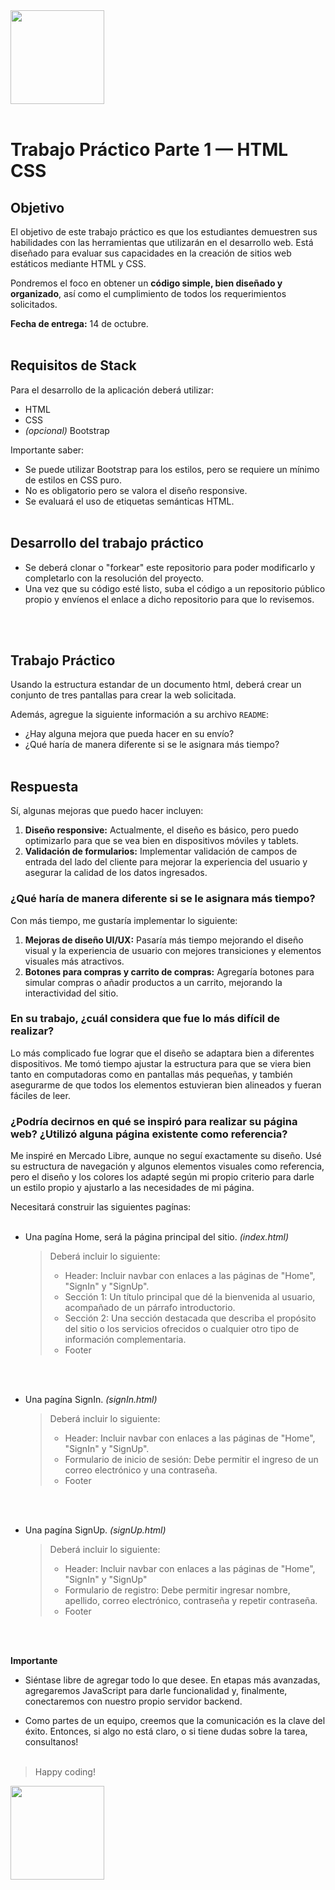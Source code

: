 <img src="assets/utn_logo.svg" width="150">
<br/>
<br/>

# Trabajo Práctico Parte 1 — HTML CSS

## Objetivo

El objetivo de este trabajo práctico es que los estudiantes demuestren sus habilidades con las herramientas que utilizarán en el desarrollo web. Está diseñado para evaluar sus capacidades en la creación de sitios web estáticos mediante HTML y CSS.

Pondremos el foco en obtener un **código simple, bien diseñado y organizado**, así como el cumplimiento de todos los requerimientos solicitados.

**Fecha de entrega:** 14 de octubre.
<br/>
<br/>

## Requisitos de Stack

Para el desarrollo de la aplicación deberá utilizar:

- HTML
- CSS
- _(opcional)_ Bootstrap

Importante saber:

- Se puede utilizar Bootstrap para los estilos, pero se requiere un mínimo de estilos en CSS puro.
- No es obligatorio pero se valora el diseño responsive.
- Se evaluará el uso de etiquetas semánticas HTML.
  <br/>
  <br/>

## Desarrollo del trabajo práctico

- Se deberá clonar o "forkear" este repositorio para poder modificarlo y completarlo con la resolución del proyecto.
- Una vez que su código esté listo, suba el código a un repositorio público propio y envíenos el enlace a dicho repositorio para que lo revisemos.

<br/><br/>

## Trabajo Práctico

Usando la estructura estandar de un documento html, deberá crear un conjunto de tres pantallas para crear la web solicitada.

Además, agregue la siguiente información a su archivo `README`:

- ¿Hay alguna mejora que pueda hacer en su envío?
- ¿Qué haría de manera diferente si se le asignara más tiempo?
  <br/>
  <br/>
## Respuesta

Sí, algunas mejoras que puedo hacer incluyen:

1. **Diseño responsive:** Actualmente, el diseño es básico, pero puedo optimizarlo para que se vea bien en dispositivos móviles y tablets.
2. **Validación de formularios:** Implementar validación de campos de entrada del lado del cliente para mejorar la experiencia del usuario y asegurar la calidad de los datos ingresados.

### ¿Qué haría de manera diferente si se le asignara más tiempo?

Con más tiempo, me gustaría implementar lo siguiente:

1. **Mejoras de diseño UI/UX:** Pasaría más tiempo mejorando el diseño visual y la experiencia de usuario con mejores transiciones y elementos visuales más atractivos.
2. **Botones para compras y carrito de compras:** Agregaría botones para simular compras o añadir productos a un carrito, mejorando la interactividad del sitio.

### En su trabajo, ¿cuál considera que fue lo más difícil de realizar?
Lo más complicado fue lograr que el diseño se adaptara bien a diferentes dispositivos. Me tomó tiempo ajustar la estructura para que se viera bien tanto en computadoras como en pantallas más pequeñas, y también asegurarme de que todos los elementos estuvieran bien alineados y fueran fáciles de leer.

### ¿Podría decirnos en qué se inspiró para realizar su página web? ¿Utilizó alguna página existente como referencia?
Me inspiré en Mercado Libre, aunque no seguí exactamente su diseño. Usé su estructura de navegación y algunos elementos visuales como referencia, pero el diseño y los colores los adapté según mi propio criterio para darle un estilo propio y ajustarlo a las necesidades de mi página.

Necesitará construir las siguientes pagínas:
<br/>
<br/>

- Una pagína Home, será la página principal del sitio. _(index.html)_
  <br/>

  > Deberá incluir lo siguiente:
  >
  > - Header: Incluir navbar con enlaces a las páginas de "Home", "SignIn" y "SignUp".
  > - Sección 1: Un título principal que dé la bienvenida al usuario, acompañado de un párrafo introductorio.
  > - Sección 2: Una sección destacada que describa el propósito del sitio o los servicios ofrecidos o cualquier otro tipo de información complementaria.
  > - Footer

<br/>
<br/>

- Una pagína SignIn. _(signIn.html)_
  <br/>

  > Deberá incluir lo siguiente:
  >
  > - Header: Incluir navbar con enlaces a las páginas de "Home", "SignIn" y "SignUp".
  > - Formulario de inicio de sesión: Debe permitir el ingreso de un correo electrónico y una contraseña.
  > - Footer

<br/>
<br/>

- Una pagína SignUp. _(signUp.html)_
  <br/>

  > Deberá incluir lo siguiente:
  >
  > - Header: Incluir navbar con enlaces a las páginas de "Home", "SignIn" y "SignUp"
  > - Formulario de registro: Debe permitir ingresar nombre, apellido, correo electrónico, contraseña y repetir contraseña.
  > - Footer

<br/>
<br/>

**Importante**

- Siéntase libre de agregar todo lo que desee. En etapas más avanzadas, agregaremos JavaScript para darle funcionalidad y, finalmente, conectaremos con nuestro propio servidor backend.

- Como partes de un equipo, creemos que la comunicación es la clave del éxito. Entonces, si algo no está claro, o si tiene dudas sobre la tarea, consultanos!
  <br/>
  <br/>

> Happy coding!

<img src="https://user-images.githubusercontent.com/5693916/30273942-84252588-96fb-11e7-9420-5516b92cb1f7.gif" width="150">
